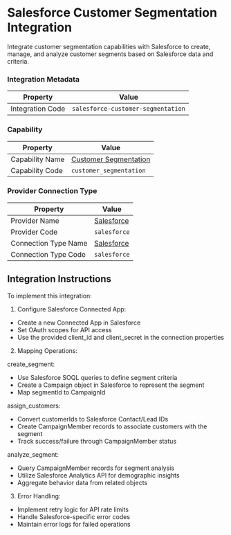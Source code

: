 # Salesforce Customer Segmentation Integration
Integrate customer segmentation capabilities with Salesforce to create, manage, and analyze customer segments based on Salesforce data and criteria.

### Integration Metadata
| Property | Value |
|----------|------|
| Integration Code | `salesforce-customer-segmentation` |

### Capability
| Property | Value |
|----------|------|
| Capability Name | [Customer Segmentation](../capability/customer_segmentation.md) |
| Capability Code | `customer_segmentation` |

### Provider Connection Type
| Property | Value |
|----------|------|
| Provider Name | [Salesforce](../provider/salesforce.md) |
| Provider Code | `salesforce` |
| Connection Type Name | [Salesforce](../provider/salesforce.md#salesforce) |
| Connection Type Code | `salesforce` |

## Integration Instructions
To implement this integration:

1. Configure Salesforce Connected App:
- Create a new Connected App in Salesforce
- Set OAuth scopes for API access
- Use the provided client_id and client_secret in the connection properties

2. Mapping Operations:

create_segment:
- Use Salesforce SOQL queries to define segment criteria
- Create a Campaign object in Salesforce to represent the segment
- Map segmentId to CampaignId

assign_customers:
- Convert customerIds to Salesforce Contact/Lead IDs
- Create CampaignMember records to associate customers with the segment
- Track success/failure through CampaignMember status

analyze_segment:
- Query CampaignMember records for segment analysis
- Utilize Salesforce Analytics API for demographic insights
- Aggregate behavior data from related objects

3. Error Handling:
- Implement retry logic for API rate limits
- Handle Salesforce-specific error codes
- Maintain error logs for failed operations